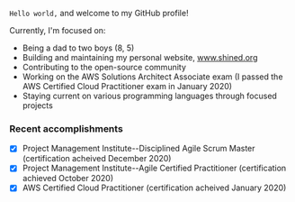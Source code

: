 `Hello world,` and welcome to my GitHub profile!

Currently, I'm focused on:

- Being a dad to two boys (8, 5)
- Building and maintaining my personal website, www.shined.org
- Contributing to the open-source community
- Working on the AWS Solutions Architect Associate exam (I passed the AWS Certified Cloud Practitioner exam in January 2020)
- Staying current on various programming languages through focused projects

### Recent accomplishments
- [x] Project Management Institute--Disciplined Agile Scrum Master (certification acheived December 2020)
- [x] Project Management Institute--Agile Certified Practitioner (certification achieved October 2020)
- [x] AWS Certified Cloud Practitioner (certification acheived January 2020)
